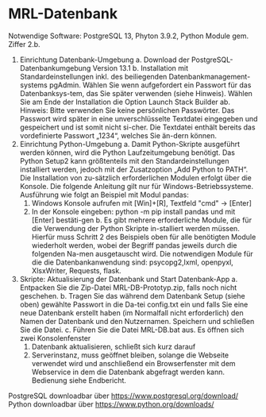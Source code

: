 # MRL-Datenbank
Notwendige Software: PostgreSQL 13, Phyton 3.9.2, Python Module gem. Ziffer 2.b.

 1. Einrichtung Datenbank-Umgebung
  a. Download der PostgreSQL-Datenbankumgebung Version 13.1
  b. Installation mit Standardeinstellungen inkl. des beiliegenden Datenbankmanagement-systems pgAdmin. Wählen Sie wenn aufgefordert ein Passwort für das Datenbanksys-tem, das Sie   später verwenden (siehe Hinweis). Wählen Sie am Ende der Installation die Option Launch Stack Builder ab.
  Hinweis: Bitte verwenden Sie keine persönlichen Passwörter. Das Passwort wird später in eine unverschlüsselte Textdatei eingegeben und gespeichert und ist somit nicht si-cher.     Die Textdatei enthält bereits das vordefinierte Passwort „1234“, welches Sie än-dern können.
2. Einrichtung Python-Umgebung
  a. Damit Python-Skripte ausgeführt werden können, wird die Python Laufzeitumgebung benötigt. Das Python Setup2 kann größtenteils mit den Standardeinstellungen installiert        werden, jedoch mit der Zusatzoption „Add Python to PATH“. Die Installation von zu-sätzlich erforderlichen Modulen erfolgt über die Konsole. Die folgende Anleitung gilt nur für Windows-Betriebssysteme. Ausführung wie folgt an Beispiel mit Modul pandas:
    1. Windows Konsole aufrufen mit [Win]+[R], Textfeld "cmd" -> [Enter]
    2. In der Konsole eingeben: python -m pip install pandas und mit [Enter] bestäti-gen
  b. Es gibt mehrere erforderliche Module, die für die Verwendung der Python Skripte in-stalliert werden müssen. Hierfür muss Schritt 2 des Beispiels oben für alle benötigten  Module wiederholt werden, wobei der Begriff pandas jeweils durch die folgenden Na-men ausgetauscht wird. Die notwendigen Module für die die Datenbankanwendung sind: psycopg2,lxml, openpyxl, XlsxWriter, Requests, flask.
3. Skripte: Aktualisierung der Datenbank und Start Datenbank-App
  a. Entpacken Sie die Zip-Datei MRL-DB-Prototyp.zip, falls noch nicht geschehen.
  b. Tragen Sie das während dem Datenbank Setup (siehe oben) gewählte Passwort in die Da-tei config.txt ein und falls Sie eine neue Datenbank erstellt haben (im Normalfall nicht   erforderlich) den Namen der Datenbank und den Nutzernamen. Speichern und schließen Sie die Datei.
  c. Führen Sie die Datei MRL-DB.bat aus. Es öffnen sich zwei Konsolenfenster
    1. Datenbank aktualisieren, schließt sich kurz darauf
    2. Serverinstanz, muss geöffnet bleiben, solange die Webseite verwendet wird
  und anschließend ein Browserfenster mit dem Webservice in dem die Datenbank abgefragt werden kann. Bedienung siehe Endbericht.


PostgreSQL downloadbar über https://www.postgresql.org/download/
Python downloadbar über https://www.python.org/downloads/
